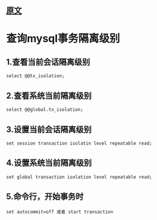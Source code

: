 ## [原文](https://www.jianshu.com/p/e76d9ef35f73)

# 查询mysql事务隔离级别

## 1.查看当前会话隔离级别
```mysql
select @@tx_isolation;
```
## 2.查看系统当前隔离级别

```mysql
select @@global.tx_isolation;

```
## 3.设置当前会话隔离级别

```mysql
set session transaction isolatin level repeatable read;

```
## 4.设置系统当前隔离级别

```mysql
set global transaction isolation level repeatable read;

```
## 5.命令行，开始事务时

```mysql
set autocommit=off 或者 start transaction

```
 